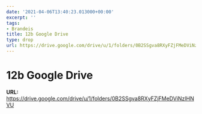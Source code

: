 ```yaml
---
date: '2021-04-06T13:40:23.013000+00:00'
excerpt: ''
tags:
- Brandeis
title: 12b Google Drive
type: drop
url: https://drive.google.com/drive/u/1/folders/0B2SSgva8RXyFZjFMeDViNzlHNVU
---
```


# 12b Google Drive

**URL:** https://drive.google.com/drive/u/1/folders/0B2SSgva8RXyFZjFMeDViNzlHNVU
